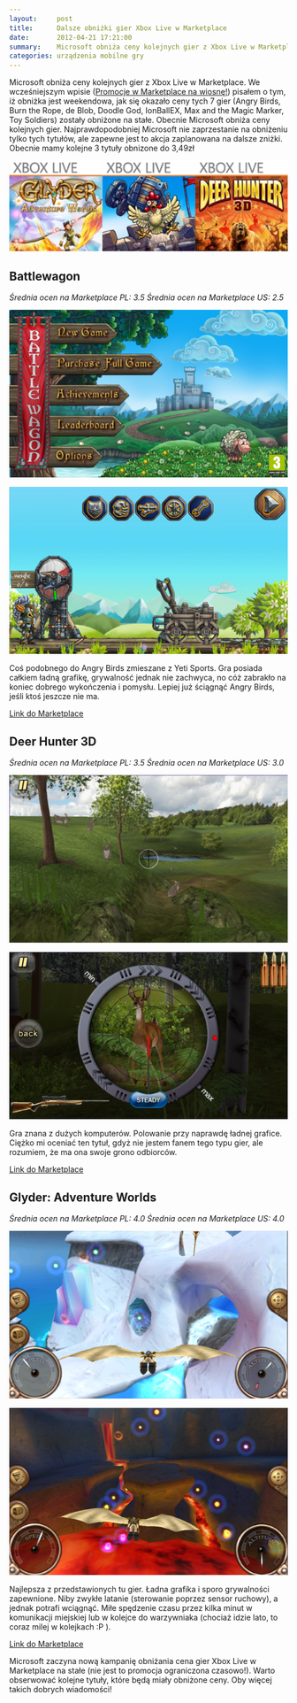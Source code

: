 ```yaml
---
layout:     post
title:      Dalsze obniżki gier Xbox Live w Marketplace
date:       2012-04-21 17:21:00
summary:    Microsoft obniża ceny kolejnych gier z Xbox Live w Marketplace. We wcześniejszym wpisie (Promocje w Marketplace na wiosnę!) pisałem o tym, iż obniżka jest weekendowa, jak się okazało ceny tych 7 gier (Angry Birds, Burn the Rope, de Blob, Doodle God, IonBallEX, Max and the Magic Marker, Toy Soldiers) zostały obniżone na stałe. Obecnie Microsoft obniża ceny kolejnych gier. Najprawdopodobniej Microso...
categories: urządzenia mobilne gry
---
```




Microsoft obniża ceny kolejnych gier z Xbox Live w Marketplace. We wcześniejszym wpisie ([Promocje w Marketplace na wiosnę!](http://www.dobreprogramy.pl/djfoxer/Promocje-w-Marketplace-na-wiosne,31477.html)) pisałem o tym, iż obniżka jest weekendowa, jak się okazało ceny tych 7 gier (Angry Birds, Burn the Rope, de Blob, Doodle God, IonBallEX, Max and the Magic Marker, Toy Soldiers) zostały obniżone na stałe. Obecnie Microsoft obniża ceny kolejnych gier. Najprawdopodobniej Microsoft nie zaprzestanie na obniżeniu tylko tych tytułów, ale zapewne jest to akcja zaplanowana na dalsze zniżki. Obecnie mamy kolejne 3 tytuły obnizone do 3,49zł


![desk](https://raw.githubusercontent.com/djfoxer/djfoxer.github.io/master/_img/2012-4-21-_138_/g_-_608x405_-_-_31802x20120421153435_0.png)



## Battlewagon

 *Średnia ocen na Marketplace PL: 3.5* 
 *Średnia ocen na Marketplace US: 2.5* 


![desk](https://raw.githubusercontent.com/djfoxer/djfoxer.github.io/master/_img/2012-4-21-_138_/g_-_608x405_-_-_31802x20120421154457_0.png)


![desk](https://raw.githubusercontent.com/djfoxer/djfoxer.github.io/master/_img/2012-4-21-_138_/g_-_608x405_-_-_31802x20120421154504_0.png)


Coś podobnego do Angry Birds zmieszane z Yeti Sports.  Gra posiada całkiem ładną grafikę, grywalność jednak nie zachwyca, no cóż zabrakło na koniec dobrego wykończenia i pomysłu. Lepiej już ściągnąć Angry Birds, jeśli ktoś jeszcze nie ma.

[Link do Marketplace](http://www.windowsphone.com/pl-PL/apps/c347bc0a-7e37-41fd-b0f0-2c8b6682041e)



## Deer Hunter 3D

 *Średnia ocen na Marketplace PL: 3.5* 
 *Średnia ocen na Marketplace US: 3.0* 


![desk](https://raw.githubusercontent.com/djfoxer/djfoxer.github.io/master/_img/2012-4-21-_138_/g_-_608x405_-_-_31802x20120421154514_0.png)


![desk](https://raw.githubusercontent.com/djfoxer/djfoxer.github.io/master/_img/2012-4-21-_138_/g_-_608x405_-_-_31802x20120421154522_0.png)


Gra znana z dużych komputerów. Polowanie przy naprawdę ładnej grafice. Ciężko mi oceniać ten tytuł, gdyż nie jestem fanem tego typu gier, ale rozumiem, że ma ona swoje grono odbiorców.

[Link do Marketplace](http://www.windowsphone.com/pl-PL/apps/5290e608-9134-e011-854c-00237de2db9e)


## Glyder: Adventure Worlds

 *Średnia ocen na Marketplace PL: 4.0* 
 *Średnia ocen na Marketplace US: 4.0* 


![desk](https://raw.githubusercontent.com/djfoxer/djfoxer.github.io/master/_img/2012-4-21-_138_/g_-_608x405_-_-_31802x20120421154529_0.png)


![desk](https://raw.githubusercontent.com/djfoxer/djfoxer.github.io/master/_img/2012-4-21-_138_/g_-_608x405_-_-_31802x20120421154543_0.png)


Najlepsza z przedstawionych tu gier. Ładna grafika i sporo grywalności zapewnione. Niby zwykłe latanie (sterowanie poprzez sensor ruchowy), a jednak potrafi wciągnąć. Miłe spędzenie czasu przez kilka minut w komunikacji miejskiej lub w kolejce do warzywniaka (chociaż idzie lato, to coraz milej w kolejkach :P ).

[Link do Marketplace](http://www.windowsphone.com/pl-PL/apps/b26a2ac2-4bd9-df11-a844-00237de2db9e)


Microsoft zaczyna nową kampanię obniżania cena gier Xbox Live w Marketplace na stałe (nie jest to promocja ograniczona czasowo!). Warto obserwować kolejne tytuły, które będą miały obniżone ceny. Oby więcej takich dobrych wiadomości!